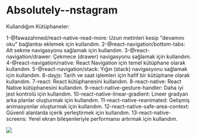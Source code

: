 # Absolutely--nstagram

Kullandığım Kütüphaneler:

1-@fawazahmed/react-native-read-more: Uzun metinleri kesip "devamını oku" bağlantısı eklemek için kullandım.
2-@react-navigation/bottom-tabs: Alt sekme navigasyonu sağlamak için kullandım.
3-@react-navigation/drawer: Çekmece (drawer) navigasyonu sağlamak için kullandım.
4-@react-navigation/native: React Navigation için temel kütüphane olarak kullandım.
5-@react-navigation/stack: Yığın (stack) navigasyonu sağlamak için kullandım.
6-dayjs: Tarih ve saat işlemleri için hafif bir kütüphane olarak kullandım.
7-react: React kütüphanesini kullandım.
8-react-native: React Native kütüphanesini kullandım.
9-react-native-gesture-handler: Daha iyi jest kontrolü için kullandım.
10-react-native-linear-gradient: Lineer gradyan arka planlar oluşturmak için kullandım.
11-react-native-reanimated: Gelişmiş animasyonlar oluşturmak için kullandım.
12-react-native-safe-area-context: Güvenli alanlarda içerik yerleştirmek için kullandım.
13-react-native-screens: Yerel ekran bileşenleriyle performansı artırmak için kullandım.

<img src="/Assets/gifmobile.gif" />
